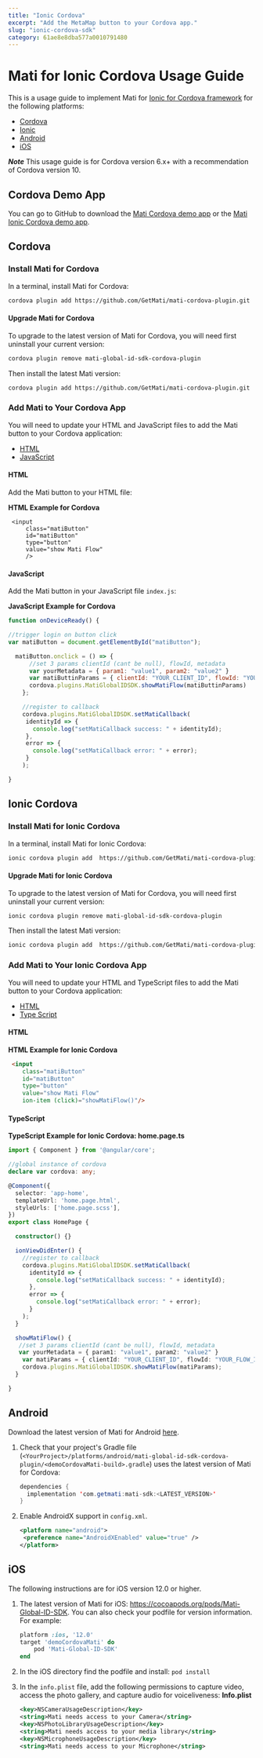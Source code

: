 ```yaml
---
title: "Ionic Cordova"
excerpt: "Add the MetaMap button to your Cordova app."
slug: "ionic-cordova-sdk"
category: 61ae8e8dba577a0010791480
---
```


# Mati for Ionic Cordova Usage Guide

This is a usage guide to implement Mati for [Ionic for Cordova framework](https://ionicframework.com/docs/v1/guide/preface.html) for the following platforms:

* [Cordova](#cordova)
* [Ionic](#ionic-cordova)
* [Android](#android)
* [iOS](#ios)

_**Note**_ This usage guide is for Cordova version 6.x+ with a recommendation of Cordova version 10.

## Cordova Demo App

You can go to GitHub to download the [Mati Cordova demo app](https://github.com/GetMati/mati-mobile-examples/tree/main/cordovaDemoApp) or the [Mati Ionic Cordova demo app](https://github.com/GetMati/mati-mobile-examples/tree/main/cordovaIonicDemoApp).

## Cordova

### Install Mati for Cordova

In a terminal, install Mati for Cordova:

```bash
cordova plugin add https://github.com/GetMati/mati-cordova-plugin.git
```

#### Upgrade Mati for Cordova
To upgrade to the latest version of Mati for Cordova, you will need first uninstall your current version:

```bash
cordova plugin remove mati-global-id-sdk-cordova-plugin
```

Then install the latest Mati version:
```bash
cordova plugin add https://github.com/GetMati/mati-cordova-plugin.git
```

### Add Mati to Your Cordova App

You will need to update your HTML and JavaScript files to add the Mati button to your Cordova application:

* [HTML](#cordova-html)
* [JavaScript](#cordova-javascript)

<a id="cordova-html"></a>
#### HTML

Add the Mati button to your HTML file:

**HTML Example for Cordova**
```
 <input
     class="matiButton"
     id="matiButton"
     type="button"
     value="show Mati Flow"
     />
 ```

<a id="cordova-javascript"></a>
#### JavaScript

Add the Mati button in your JavaScript file `index.js`:


**JavaScript Example for Cordova**

```js
function onDeviceReady() {

//trigger login on button click
var matiButton = document.getElementById("matiButton");

  matiButton.onclick = () => {
      //set 3 params clientId (cant be null), flowId, metadata
      var yourMetadata = { param1: "value1", param2: "value2" }
      var matiButtinParams = { clientId: "YOUR_CLIENT_ID", flowId: "YOUR_FLOW_ID", metadata: yourMetadata }
      cordova.plugins.MatiGlobalIDSDK.showMatiFlow(matiButtinParams)
    };

    //register to callback
    cordova.plugins.MatiGlobalIDSDK.setMatiCallback(
     identityId => {
       console.log("setMatiCallback success: " + identityId);
     },
     error => {
       console.log("setMatiCallback error: " + error);
     }
    );

}
 ```

## Ionic Cordova

### Install Mati for Ionic Cordova

In a terminal, install Mati for Ionic Cordova:

```bash
ionic cordova plugin add  https://github.com/GetMati/mati-cordova-plugin.git
```

#### Upgrade Mati for Ionic Cordova
To upgrade to the latest version of Mati for Cordova, you will need first uninstall your current version:

```bash
ionic cordova plugin remove mati-global-id-sdk-cordova-plugin
```
Then install the latest Mati version:

```bash
ionic cordova plugin add  https://github.com/GetMati/mati-cordova-plugin.git
```

### Add Mati to Your Ionic Cordova App

You will need to update your HTML and TypeScript files to add the Mati button to your Cordova application:

* [HTML](#ionic-cordova-html)
* [Type Script](#ionic-cordova-typescript)

<a id="ionic-cordova-html"></a>
#### HTML

**HTML Example for Ionic Cordova**
```html
 <input
    class="matiButton"
    id="matiButton"
    type="button"
    value="show Mati Flow"
    ion-item (click)="showMatiFlow()"/>
 ```
<a id="ionic-cordova-typescript"></a>
#### TypeScript

**TypeScript Example for Ionic Cordova: home.page.ts**
```ts
import { Component } from '@angular/core';

//global instance of cordova
declare var cordova: any;

@Component({
  selector: 'app-home',
  templateUrl: 'home.page.html',
  styleUrls: ['home.page.scss'],
})
export class HomePage {

  constructor() {}

  ionViewDidEnter() {
    //register to callback
    cordova.plugins.MatiGlobalIDSDK.setMatiCallback(
      identityId => {
        console.log("setMatiCallback success: " + identityId);
      },
      error => {
        console.log("setMatiCallback error: " + error);
      }
    );  
  }

  showMatiFlow() {
   //set 3 params clientId (cant be null), flowId, metadata
   var yourMetadata = { param1: "value1", param2: "value2" }
    var matiParams = { clientId: "YOUR_CLIENT_ID", flowId: "YOUR_FLOW_ID", metadata: yourMetadata }
    cordova.plugins.MatiGlobalIDSDK.showMatiFlow(matiParams);
  }

}
 ```

## Android

Download the latest version of Mati for Android [here](https://search.maven.org/artifact/com.getmati/mati-sdk).

1. Check that your project's Gradle file (`<YourProject>/platforms/android/mati-global-id-sdk-cordova-plugin/<demoCordovaMati-build>.gradle`) uses the latest version of Mati for Cordova:

    ```java
    dependencies {
      implementation 'com.getmati:mati-sdk:<LATEST_VERSION>'
    }
    ```

1. Enable AndroidX support in `config.xml`.

   ```xml
   <platform name="android">
   	<preference name="AndroidXEnabled" value="true" />
   </platform>
   ```

## iOS

The following instructions are for iOS version 12.0 or higher.
1.  The latest version of Mati for iOS: https://cocoapods.org/pods/Mati-Global-ID-SDK.
  You can also check your podfile for version information. For example:
    ```ruby
    platform :ios, '12.0'
    target 'demoCordovaMati' do
        pod 'Mati-Global-ID-SDK'
    end
    ```
1. In the iOS directory find the podfile and install:
  `pod install`
1. In the `info.plist` file, add the following permissions to capture video, access the photo gallery, and capture audio for voiceliveness:
  **Info.plist**

    ```xml
    <key>NSCameraUsageDescription</key>
    <string>Mati needs access to your Camera</string>
    <key>NSPhotoLibraryUsageDescription</key>
    <string>Mati needs access to your media library</string>
    <key>NSMicrophoneUsageDescription</key>
    <string>Mati needs access to your Microphone</string>
    ```

